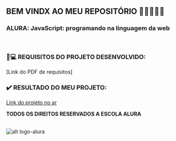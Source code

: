 ## BEM VINDX AO MEU REPOSITÓRIO 👩‍💻👩‍💻✨

### __ALURA: JavaScript: programando na linguagem da web__

<br>


### 📃💻 REQUISITOS DO PROJETO DESENVOLVIDO: 
[Link do PDF de requisitos]

### ✔️ RESULTADO DO MEU PROJETO:  
[Link do projeto no ar](https://soareslil.github.io/js_web_alura/) 


__TODOS OS DIREITOS RESERVADOS A ESCOLA ALURA__
<br> <br>

![alt logo-alura](https://user-images.githubusercontent.com/78764415/164942657-ed230b69-a019-4784-901b-c12cc009996d.png)
